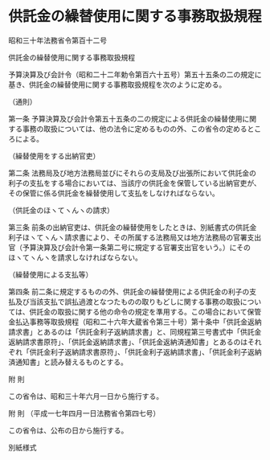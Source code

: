 # 供託金の繰替使用に関する事務取扱規程

昭和三十年法務省令第百十二号

供託金の繰替使用に関する事務取扱規程

予算決算及び会計令（昭和二十二年勅令第百六十五号）第五十五条の二の規定に基き、供託金の繰替使用に関する事務取扱規程を次のように定める。

（通則）

第一条 予算決算及び会計令第五十五条の二の規定による供託金の繰替使用に関する事務の取扱については、他の法令に定めるものの外、この省令の定めるところによる。

（繰替使用をする出納官吏）

第二条 法務局及び地方法務局並びにそれらの支局及び出張所において供託金の利子の支払をする場合においては、当該庁の供託金を保管している出納官吏が、その保管に係る供託金を繰替使用して支払をしなければならない。

（供託金のほヽてヽんヽの請求）

第三条 前条の出納官吏は、供託金の繰替使用をしたときは、別紙書式の供託金利子ほヽてヽんヽ請求書により、その所属する法務局又は地方法務局の官署支出官（予算決算及び会計令第一条第二号に規定する官署支出官をいう。）にそのほヽてヽんヽを請求しなければならない。

（繰替使用による支払等）

第四条 前二条に規定するものの外、供託金の繰替使用による供託金の利子の支払及び当該支払で誤払過渡となつたものの取りもどしに関する事務の取扱については、供託金の取扱に関する他の命令の規定を準用する。この場合において保管金払込事務等取扱規程（昭和二十六年大蔵省令第三十号）第十条中「供託金返納請求書」とあるのは「供託金利子返納請求書」と、同規程第三号書式中「供託金返納請求書原符」、「供託金返納請求書」、「供託金返納済通知書」とあるのはそれぞれ「供託金利子返納請求書原符」、「供託金利子返納請求書」、「供託金利子返納済通知書」と読み替えるものとする。

附 則

この省令は、昭和三十年六月一日から施行する。

附 則 （平成一七年四月一日法務省令第四七号）

この省令は、公布の日から施行する。

別紙様式

[](/./pict/S30F03201000112-001.pdf)
